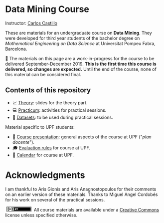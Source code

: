 # Data Mining Course

Instructor: [Carlos Castillo](http://chato.cl/research)

These are materials for an undergraduate course on **Data Mining**. They were developed for third year students of the bachelor degree on *Mathematical Engineering on Data Science* at Universitat Pompeu Fabra, Barcelona.

:construction: The materials on this page are a work-in-progress for the course to be delivered September-December 2019. **This is the first time this course is delivered, so changes are expected.** Until the end of the course, none of this material can be considered final. 

## Contents of this repository

* :chart_with_upwards_trend: [Theory](theory/README.md): slides for the theory part.
* :computer: [Practicum](practicum/README.md): activities for practical sessions.
* :file_folder: [Datasets](practicum/data/README.md): to be used during practical sessions.

Material specific to UPF students:

* :scroll: [Course presentation](upf/upf-course-presentation.md): general aspects of the course at UPF ("*plan docente*").
* :mortar_board: [Evaluation rules](upf/upf-evaluation.md) for course at UPF.
* :calendar: [Calendar](upf/upf-calendar.md) for course at UPF.

# Acknowledgments

I am thankful to Aris Gionis and Aris Anagnostopoulos for their comments on an earlier version of these materials. Thanks to Miguel Angel Cordobés for his work on several of the practical sessions.

[<img src="upf/cc-by-80x15.png" width="80" height="15" hspace="4"/>](https://creativecommons.org/licenses/by/4.0/) All course materials are available under a [Creative Commons](https://creativecommons.org/licenses/by/4.0/) license unless specified otherwise.
